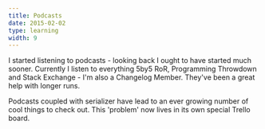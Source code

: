 ```yaml
---
title: Podcasts
date: 2015-02-02
type: learning
width: 9
---
```

I started listening to podcasts - looking back I ought to have started much sooner. Currently I listen to everything 5by5 RoR, Programming Throwdown and Stack Exchange - I'm also a Changelog Member. They've been a great help with longer runs.

Podcasts coupled with serializer have lead to an ever growing number of cool things to check out. This 'problem' now lives in its own special Trello board.
